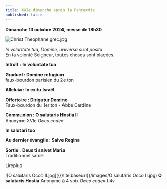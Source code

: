 ```yaml
---
title: XXIe dimanche après la Pentecôte
published: false
---
```

**Dimanche 13 octobre 2024, messe de 18h30**

![Christ Theophane grec.jpg]({{site.baseurl}}/images/Christ%20Theophane%20grec.jpg)

*In voluntate tua, Domine, universa sunt posita*  
En ta volonté Seigneur, toutes choses sont placées.

**Introït : In voluntate tua**

**Graduel : Domine refugium**  
faux-bourdon parisien du 2e ton

**Alleluia : In exitu Israël** 

**Offertoire : Dirigatur Domine**  
Faux-bourdon du 1er ton - Abbé Cardine

**Communion : O salutaris Hostia II**  
Anonyme XVIe *Occo codex*

**In salutari tuo**  

**Au dernier évangile : Salve Regina**

**Sortie : Deus ti salvet Maria**  
Traditionnel sarde

Lireplus
&nbsp;

![O salutaris Occo II.jpg]({{site.baseurl}}/images/O salutaris Occo II.jpg)
**O salutaris Hostia** Anonyme à 4 voix *Occo codex* f.4v

